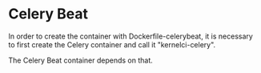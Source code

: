 # Celery Beat

In order to create the container with Dockerfile-celerybeat, it is necessary to first create the Celery container and call it "kernelci-celery".

The Celery Beat container depends on that.
